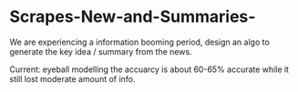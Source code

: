 # Scrapes-New-and-Summaries-
We are experiencing a information booming period, design an algo to generate the key idea / summary from the news.

Current: eyeball modelling the accuarcy is about 60-65% accurate while it still lost moderate amount of info. 
